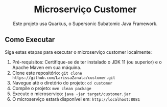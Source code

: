 <h1 align="center">Microserviço Customer</h1>

<p align="center">
  Este projeto usa Quarkus, o Supersonic Subatomic Java Framework.
</p>

## Como Executar

Siga estas etapas para executar o microserviço customer localmente:

1. Pré-requisitos: Certifique-se de ter instalado o JDK 11 (ou superior) e o Apache Maven em sua máquina.
2. Clone este repositório: `git clone https://github.com/LarissaZanata/customer.git`
3. Navegue até o diretório do projeto: `cd customer`
4. Compile o projeto: `mvn clean package`
5. Execute o microserviço: `java -jar target/customer.jar`
6. O microserviço estará disponível em: `http://localhost:8081`


